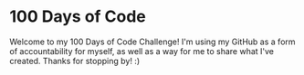 # 100 Days of Code
Welcome to my 100 Days of Code Challenge! I'm using my GitHub as a form of accountability for myself, as well as a way for me to share what I've created. Thanks for stopping by! :)
